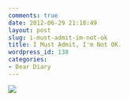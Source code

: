 ```yaml
---
comments: true
date: 2012-06-29 21:18:49
layout: post
slug: i-must-admit-im-not-ok
title: I Must Admit, I'm Not OK.
wordpress_id: 138
categories:
- Dear Diary
---
```


[![](http://passionfactory.files.wordpress.com/2012/06/5473204871_5b31e43564_z.jpeg)](http://passionfactory.files.wordpress.com/2012/06/5473204871_5b31e43564_z.jpeg)
